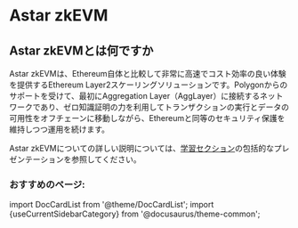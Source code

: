 # Astar zkEVM

## Astar zkEVMとは何ですか

Astar zkEVMは、Ethereum自体と比較して非常に高速でコスト効率の良い体験を提供するEthereum Layer2スケーリングソリューションです。Polygonからのサポートを受けて、最初にAggregation Layer（AggLayer）に接続するネットワークであり、ゼロ知識証明の力を利用してトランザクションの実行とデータの可用性をオフチェーンに移動しながら、Ethereumと同等のセキュリティ保護を維持しつつ運用を続けます。

Astar zkEVMについての詳しい説明については、[学習セクション](/docs/learn/zkEVM/)の包括的なプレゼンテーションを参照してください。

### おすすめのページ:

import DocCardList from '@theme/DocCardList';
import {useCurrentSidebarCategory} from '@docusaurus/theme-common';

<DocCardList items={useCurrentSidebarCategory().items}/>
